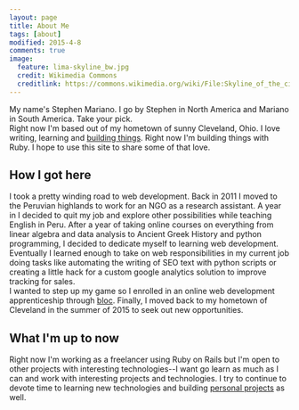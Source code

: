 ```yaml
---
layout: page
title: About Me
tags: [about]
modified: 2015-4-8
comments: true
image:
  feature: lima-skyline_bw.jpg
  credit: Wikimedia Commons
  creditlink: https://commons.wikimedia.org/wiki/File:Skyline_of_the_city_of_Lima-Peru_(2).jpg
---
```


My name's Stephen Mariano. I go by Stephen in North America and Mariano in South America. Take your pick. <br>
Right now I'm based out of my hometown of sunny Cleveland, Ohio. I love writing, learning and [building things](/projects/). Right now I'm building things with Ruby. I hope to use this site to share some of that love.

## How I got here

I took a pretty winding road to web development. Back in 2011 I moved to the Peruvian highlands to work for an NGO as a research assistant. A year in I decided to quit my job and explore other possibilities while teaching English in Peru. After a year of taking online courses on everything from linear algebra and data analysis to Ancient Greek History and python programming, I decided to dedicate myself to learning web development. Eventually I learned enough to take on web responsibilities in my current job doing tasks like automating the writing of SEO text with python scripts or creating a little hack for a custom google analytics solution to improve tracking for sales.<br>
I wanted to step up my game so I enrolled in an online web development apprenticeship through [bloc](https://www.bloc.io). Finally, I moved back to my hometown of Cleveland in the summer of 2015 to seek out new opportunities.

## What I'm up to now
Right now I'm working as a freelancer using Ruby on Rails but I'm open to other projects with interesting technologies--I want go learn as much as I can and work with interesting projects and technologies. I try to continue to devote time to learning new technologies and building [personal projects](/projects/) as well.
